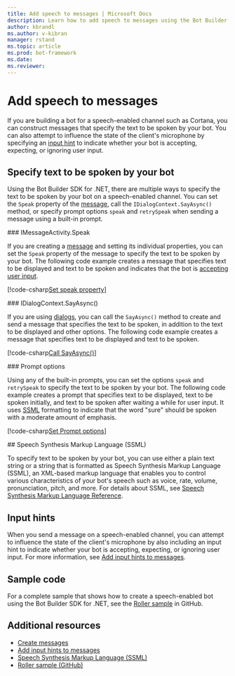 ```yaml
---
title: Add speech to messages | Microsoft Docs
description: Learn how to add speech to messages using the Bot Builder SDK for .NET.
author: kbrandl
ms.author: v-kibran
manager: rstand
ms.topic: article
ms.prod: bot-framework
ms.date: 
ms.reviewer: 
---
```


# Add speech to messages

If you are building a bot for a speech-enabled channel such as Cortana, you can construct messages that specify the text to be spoken by your bot. You can also attempt to influence the state of the client's microphone by specifying an [input hint](~/dotnet/bot-builder-dotnet-add-input-hints.md) to indicate whether your bot is accepting, expecting, or ignoring user input.

## Specify text to be spoken by your bot

Using the Bot Builder SDK for .NET, there are multiple ways to specify the text to be spoken by your bot on a speech-enabled channel. You can set the `Speak` property of the [message][IMessageActivity], call the `IDialogContext.SayAsync()` method, or specify prompt options `speak` and `retrySpeak` when sending a message using a built-in prompt.

###<a id="message-speak"></a> IMessageActivity.Speak

If you are creating a [message][IMessageActivity] and setting its individual properties, you can set the `Speak` property of the message to specify the text to be spoken by your bot. The following code example creates a message that specifies text to be displayed and text to be spoken and indicates that the bot is [accepting user input](~/dotnet/bot-builder-dotnet-add-input-hints.md).

[!code-csharp[Set speak property](~/includes/code/dotnet-text-to-speech.cs#Speak1)]

###<a id="say-async"></a> IDialogContext.SayAsync()

If you are using [dialogs](~/dotnet/bot-builder-dotnet-dialogs.md), you can call the `SayAsync()` method to create and send a message that specifies the text to be spoken, in addition to the text to be displayed and other options. The following code example creates a message that specifies text to be displayed and text to be spoken.

[!code-csharp[Call SayAsync()](~/includes/code/dotnet-text-to-speech.cs#Speak2)]

###<a id="prompt-options"></a> Prompt options

Using any of the built-in prompts, you can set the options `speak` and `retrySpeak` to specify the text to be spoken by your bot. The following code example creates a prompt that specifies text to be displayed, text to be spoken initially, and text to be spoken after waiting a while for user input. It uses [SSML](#ssml) formatting to indicate that the word "sure" should be spoken with a moderate amount of emphasis.

[!code-csharp[Set Prompt options](~/includes/code/dotnet-text-to-speech.cs#Speak3)]

##<a id="ssml"></a> Speech Synthesis Markup Language (SSML)

To specify text to be spoken by your bot, you can use either a plain text string or a string that is formatted as Speech Synthesis Markup Language (SSML), an XML-based markup language that enables you to control various characteristics of your bot's speech such as voice, rate, volume, pronunciation, pitch, and more. For details about SSML, see <a href="https://msdn.microsoft.com/en-us/library/hh378377(v=office.14).aspx" target="_blank">Speech Synthesis Markup Language Reference</a>.

## Input hints

When you send a message on a speech-enabled channel, you can attempt to influence the state of the client's microphone by also including an input hint to indicate whether your bot is accepting, expecting, or ignoring user input. For more information, see [Add input hints to messages](~/dotnet/bot-builder-dotnet-add-input-hints.md).

## Sample code 

For a complete sample that shows how to create a speech-enabled bot using the Bot Builder SDK for .NET, see the <a href="https://github.com/Microsoft/BotBuilder-Samples/tree/master/CSharp/demo-RollerSkill" target="_blank">Roller sample</a> in GitHub.

## Additional resources

- [Create messages](~/dotnet/bot-builder-dotnet-create-messages.md)
- [Add input hints to messages](~/dotnet/bot-builder-dotnet-add-input-hints.md)
- <a href="https://msdn.microsoft.com/en-us/library/hh378377(v=office.14).aspx" target="_blank">Speech Synthesis Markup Language (SSML)</a>
- <a href="https://github.com/Microsoft/BotBuilder-Samples/tree/master/CSharp/demo-RollerSkill" target="_blank">Roller sample (GitHub)</a>

[IMessageActivity]: https://docs.botframework.com/en-us/csharp/builder/sdkreference/d1/de8/interface_microsoft_1_1_bot_1_1_connector_1_1_i_message_activity.html

[IDialogContext]: https://docs.botframework.com/en-us/csharp/builder/sdkreference/d1/dc6/interface_microsoft_1_1_bot_1_1_builder_1_1_dialogs_1_1_i_dialog_context.html